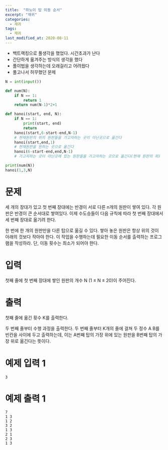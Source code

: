 ```yaml
---
title:  "하노이 탑 이동 순서"
excerpt: "재귀"
categories:
  - 재귀
tags:
  - 재귀
last_modified_at: 2020-08-11
---
```


* 백트랙킹으로 풀생각을 했었다. 시간초과가 난다
* 간단하게 옮겨주는 방식의 생각을 했다
* 풀이법을 생각하는데 오래걸리고 어려웠다
* 풀고나서 허무했던 문제

```python
N = int(input())

def num(N):
    if N == 1:
        return 1
    return num(N-1)*2+1

def hanoi(start, end, N):
    if N == 1:
        print(start, end)
        return 
    hanoi(start,6-start-end,N-1)
    # 현재원판의 위의 원판들을 가고자하는 곳이 아닌곳으로 옮긴다
    hanoi(start,end,1)
    # 현재원판을 원하는 곳으로 옮긴다
    hanoi(6-start-end,end,N-1)
    # 가고자하는 곳이 아닌곳에 있는 원판들을 가고자하는 곳으로 옮긴다(현재 원판의 위)

print(num(N))
hanoi(1,3,N)
```
# 문제
세 개의 장대가 있고 첫 번째 장대에는 반경이 서로 다른 n개의 원판이 쌓여 있다. 각 원판은 반경이 큰 순서대로 쌓여있다. 이제 수도승들이 다음 규칙에 따라 첫 번째 장대에서 세 번째 장대로 옮기려 한다.

한 번에 한 개의 원판만을 다른 탑으로 옮길 수 있다.
쌓아 놓은 원판은 항상 위의 것이 아래의 것보다 작아야 한다.
이 작업을 수행하는데 필요한 이동 순서를 출력하는 프로그램을 작성하라. 단, 이동 횟수는 최소가 되어야 한다.

# 입력
첫째 줄에 첫 번째 장대에 쌓인 원판의 개수 N (1 ≤ N ≤ 20)이 주어진다.

 

# 출력
첫째 줄에 옮긴 횟수 K를 출력한다.

두 번째 줄부터 수행 과정을 출력한다. 두 번째 줄부터 K개의 줄에 걸쳐 두 정수 A B를 빈칸을 사이에 두고 출력하는데, 이는 A번째 탑의 가장 위에 있는 원판을 B번째 탑의 가장 위로 옮긴다는 뜻이다.

# 예제 입력 1
```
3
```
# 예제 출력 1 
```
7
1 3
1 2
3 2
1 3
2 1
2 3
1 3
```
